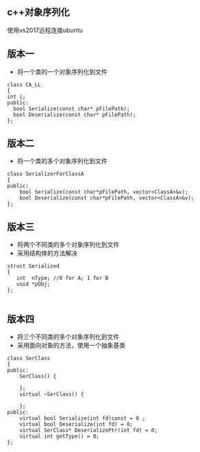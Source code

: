 ## c++对象序列化
使用vs2017远程连接ubuntu

## 版本一
* 将一个类的一个对象序列化到文件
```
class CA_LL
{
int i;
public:
  bool Serialize(const char* pFilePath);
  bool Deserialize(const char* pFilePath);
};

```

## 版本二
* 将一个类的多个对象序列化到文件
```
class SerializerForClassA
{
public:
	bool Serialize(const char*pFilePath, vector<ClassA>&v);
	bool Deserialize(const char*pFilePath, vector<ClassA>&v);
};
```
## 版本三
* 将两个不同类的多个对象序列化到文件
* 采用结构体的方法解决
```
struct Serialized
{
   int  nType; //0 for A; 1 for B
   void *pObj;
};
 
```

## 版本四
* 将三个不同类的多个对象序列化到文件
* 采用面向对象的方法，使用一个抽象基类
```
class SerClass
{
public:
	SerClass() {

	};
	virtual ~SerClass() {

	};
public:
	virtual bool Serialize(int fd)const = 0 ;
	virtual bool Deserialize(int fd) = 0;     
	virtual SerClass* DeserializePtr(int fd) = 0;
	virtual int getType() = 0;
};
```
